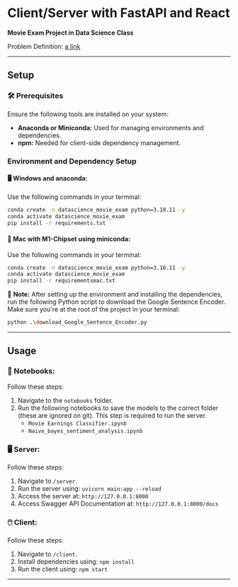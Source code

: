 # Client/Server with FastAPI and React

**Movie Exam Project in Data Science Class**

Problem Definition:
[a link](https://github.com/FrederikBA/DataScienceExam/blob/main/documents/problem%20definition.md)

---

## Setup

### 🛠️ Prerequisites

Ensure the following tools are installed on your system:

- **Anaconda or Miniconda:** Used for managing environments and dependencies.
- **npm:** Needed for client-side dependency management.

### Environment and Dependency Setup

#### 🖥️ Windows and anaconda:

Use the following commands in your terminal:

```bash
conda create -n datascience_movie_exam python=3.10.11 -y
conda activate datascience_movie_exam
pip install -r requirements.txt
```

#### 🍎 Mac with M1-Chipset using miniconda:

Use the following commands in your terminal:

```bash
conda create -n datascience_movie_exam python=3.10.11 -y
conda activate datascience_movie_exam
pip install -r requirementsmac.txt
```

📝 **Note:** After setting up the environment and installing the dependencies, run the following Python script to download the Google Sentence Encoder. Make sure you're at the root of the project in your terminal:

```bash
python .\download_Google_Sentence_Encoder.py
```

---

## Usage

### 📓 Notebooks:

Follow these steps:

1. Navigate to the `notebooks` folder.
2. Run the following notebooks to save the models to the correct folder (these are ignored on git). This step is required to run the server.
   - `Movie Earnings Classifier.ipynb`
   - `Naive_bayes_sentiment_analysis.ipynb`

### 🖥️ Server:

Follow these steps:

1. Navigate to `/server`.
2. Run the server using: `uvicorn main:app --reload`
3. Access the server at: `http://127.0.0.1:8000`
4. Access Swagger API Documentation at: `http://127.0.0.1:8000/docs`

### 🖱️ Client:

Follow these steps:

1. Navigate to `/client`.
2. Install dependencies using: `npm install`
3. Run the client using: `npm start`

---




